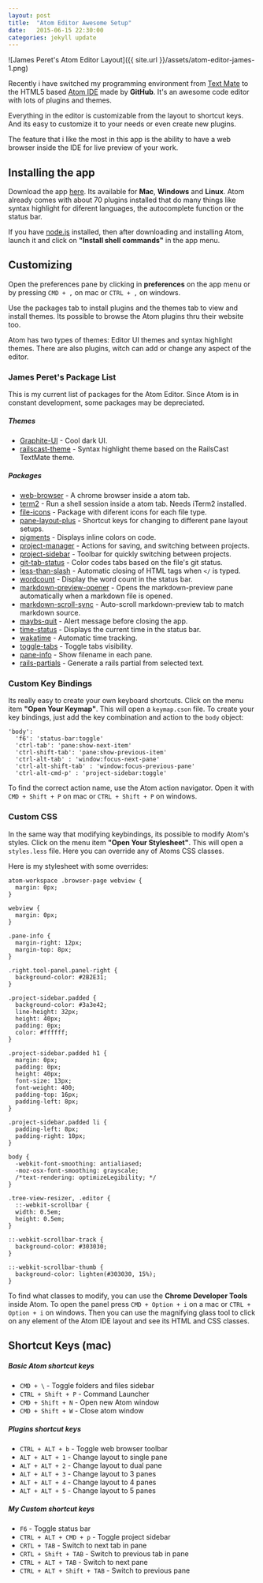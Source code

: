 ```yaml
---
layout: post
title:  "Atom Editor Awesome Setup"
date:   2015-06-15 22:30:00
categories: jekyll update
---
```


![James Peret's Atom Editor Layout]({{ site.url }}/assets/atom-editor-james-1.png)

Recently i have switched my programming environment from [Text Mate](https://macromates.com/) to the HTML5 based [Atom IDE](https://atom.io) made by **GitHub**. It's an awesome code editor with lots of plugins and themes.

Everything in the editor is customizable from the layout to shortcut keys. And its easy to customize it to your needs or even create new plugins.

The feature that i like the most in this app is the ability to have a web browser inside the IDE for live preview of your work.

## Installing the app

Download the app [here](https://atom.io/). Its available for **Mac**, **Windows** and **Linux**. Atom already comes with about 70 plugins installed that do many things like syntax highlight for diferent languages, the autocomplete function or the status bar.

If you have [node.js](https://nodejs.org/) installed, then after downloading and installing Atom, launch it and click on **"Install shell commands"** in the app menu.

## Customizing

Open the preferences pane by clicking in **preferences** on the app menu or by pressing ```CMD + ,``` on mac or ```CTRL + ,``` on windows.

Use the packages tab to install plugins and the themes tab to view and install themes. Its possible to browse the Atom plugins thru their website too.

Atom has two types of themes: Editor UI themes and syntax highlight themes. There are also plugins, witch can add or change any aspect of the editor.

### James Peret's Package List

This is my current list of packages for the Atom Editor. Since Atom is in constant development, some packages may be depreciated.

##### Themes

* [Graphite-UI](https://atom.io/packages/graphite-ui) - Cool dark UI.
* [railscast-theme](https://atom.io/themes/railscast-theme) - Syntax highlight theme based on the RailsCast TextMate theme.

##### Packages

* [web-browser](https://atom.io/packages/web-browser) - A chrome browser inside a atom tab.
* [term2](https://atom.io/packages/term2) - Run a shell session inside a atom tab. Needs iTerm2 installed.
* [file-icons](https://atom.io/packages/file-icons) - Package with diferent icons for each file type.
* [pane-layout-plus](https://atom.io/packages/pane-layout-plus) - Shortcut keys for changing to different pane layout setups.
* [pigments](https://atom.io/packages/pigments) - Displays inline colors on code.
* [project-manager](https://atom.io/packages/project-manager) - Actions for saving, and switching between projects.
* [project-sidebar](https://atom.io/packages/project-sidebar) - Toolbar for quickly switching between projects.
* [git-tab-status](https://atom.io/packages/git-tab-status) - Color codes tabs based on the file's git status.
* [less-than-slash](https://atom.io/packages/less-than-slash) - Automatic closing of HTML tags when ```</``` is typed.
* [wordcount](https://atom.io/packages/wordcount) - Display the word count in the status bar.
* [markdown-preview-opener](https://atom.io/packages/markdown-preview-opener) - Opens the markdown-preview pane automatically when a markdown file is opened.
* [markdown-scroll-sync](https://atom.io/packages/markdown-scroll-sync) - Auto-scroll markdown-preview tab to match markdown source.
* [maybs-quit](https://atom.io/packages/maybs-quit) - Alert message before closing the app.
* [time-status](https://atom.io/packages/time-status) - Displays the current time in the status bar.
* [wakatime](https://atom.io/packages/wakatime) - Automatic time tracking.
* [toggle-tabs](https://atom.io/packages/toggle-tabs) - Toggle tabs visibility.
* [pane-info](https://atom.io/packages/pane-info) - Show filename in each pane.
* [rails-partials](https://atom.io/packages/rails-partials) - Generate a rails partial from selected text.

### Custom Key Bindings

Its really easy to create your own keyboard shortcuts. Click on the menu item **"Open Your Keymap"**. This will open a ```keymap.cson``` file. To create your key bindings, just add the key combination and action to the ```body``` object:

    'body':
      'f6': 'status-bar:toggle'
      'ctrl-tab': 'pane:show-next-item'
      'ctrl-shift-tab': 'pane:show-previous-item'
      'ctrl-alt-tab' : 'window:focus-next-pane'
      'ctrl-alt-shift-tab' : 'window:focus-previous-pane'
      'ctrl-alt-cmd-p' : 'project-sidebar:toggle'

To find the correct action name, use the Atom action navigator. Open it with ```CMD + Shift + P``` on mac or ```CTRL + Shift + P``` on windows.

### Custom CSS

In the same way that modifying keybindings, its possible to modify Atom's styles. Click on the menu item **"Open Your Stylesheet"**. This will open a ```styles.less``` file. Here you can override any of Atoms CSS classes.

Here is my stylesheet with some overrides:

    atom-workspace .browser-page webview {
      margin: 0px;
    }

    webview {
      margin: 0px;
    }

    .pane-info {
      margin-right: 12px;
      margin-top: 8px;
    }

    .right.tool-panel.panel-right {
      background-color: #2B2E31;
    }

    .project-sidebar.padded {
      background-color: #3a3e42;
      line-height: 32px;
      height: 40px;
      padding: 0px;
      color: #ffffff;
    }

    .project-sidebar.padded h1 {
      margin: 0px;
      padding: 0px;
      height: 40px;
      font-size: 13px;
      font-weight: 400;
      padding-top: 16px;
      padding-left: 8px;
    }

    .project-sidebar.padded li {
      padding-left: 8px;
      padding-right: 10px;
    }

    body {
      -webkit-font-smoothing: antialiased;
      -moz-osx-font-smoothing: grayscale;
      /*text-rendering: optimizeLegibility; */
    }

    .tree-view-resizer, .editor {
      ::-webkit-scrollbar {
      width: 0.5em;
      height: 0.5em;
    }

    ::-webkit-scrollbar-track {
      background-color: #303030;
    }

    ::-webkit-scrollbar-thumb {
      background-color: lighten(#303030, 15%);
    }


To find what classes to modify, you can use the **Chrome Developer Tools** inside Atom. To open the panel press ```CMD + Option + i``` on a mac or ```CTRL + Option + i``` on windows. Then you can use the magnifying glass tool to click on any element of the Atom IDE layout and see its HTML and CSS classes.



## Shortcut Keys (mac)

##### Basic Atom shortcut keys

* ```CMD + \``` - Toggle folders and files sidebar
* ```CTRL + Shift + P``` - Command Launcher
* ```CMD + Shift + N``` - Open new Atom window
* ```CMD + Shift + W``` - Close atom window

##### Plugins shortcut keys

* ```CTRL + ALT + b``` - Toggle web browser toolbar
* ```ALT + ALT + 1``` - Change layout to single pane
* ```ALT + ALT + 2``` - Change layout to dual pane
* ```ALT + ALT + 3``` - Change layout to 3 panes
* ```ALT + ALT + 4``` - Change layout to 4 panes
* ```ALT + ALT + 5``` - Change layout to 5 panes

##### My Custom shortcut keys

* ```F6``` - Toggle status bar
* ```CTRL + ALT + CMD + p``` - Toggle project sidebar
* ```CRTL + TAB``` - Switch to next tab in pane
* ```CRTL + Shift + TAB``` - Switch to previous tab in pane
* ```CTRL + ALT + TAB``` - Switch to next pane
* ```CTRL + ALT + Shift + TAB``` - Switch to previous pane
